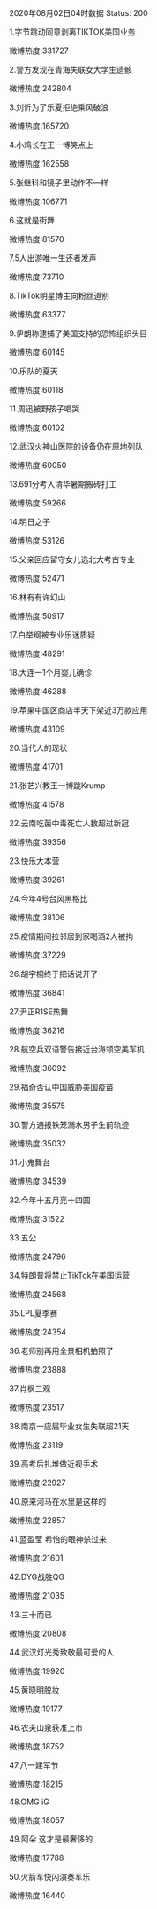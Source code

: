 2020年08月02日04时数据
Status: 200

1.字节跳动同意剥离TIKTOK美国业务

微博热度:331727

2.警方发现在青海失联女大学生遗骸

微博热度:242804

3.刘忻为了乐夏拒绝乘风破浪

微博热度:165720

4.小鸡长在王一博笑点上

微博热度:162558

5.张继科和镜子里动作不一样

微博热度:106771

6.这就是街舞

微博热度:81570

7.5人出游唯一生还者发声

微博热度:73710

8.TikTok明星博主向粉丝道别

微博热度:63377

9.伊朗称逮捕了美国支持的恐怖组织头目

微博热度:60145

10.乐队的夏天

微博热度:60118

11.周迅被野孩子唱哭

微博热度:60102

12.武汉火神山医院的设备仍在原地列队

微博热度:60050

13.691分考入清华暑期搬砖打工

微博热度:59266

14.明日之子

微博热度:53126

15.父亲回应留守女儿选北大考古专业

微博热度:52471

16.林有有许幻山

微博热度:50917

17.白举纲被专业乐迷质疑

微博热度:48291

18.大连一1个月婴儿确诊

微博热度:46288

19.苹果中国区商店半天下架近3万款应用

微博热度:43109

20.当代人的现状

微博热度:41701

21.张艺兴教王一博跳Krump

微博热度:41578

22.云南吃菌中毒死亡人数超过新冠

微博热度:39356

23.快乐大本营

微博热度:39261

24.今年4号台风黑格比

微博热度:38106

25.疫情期间拉邻居到家喝酒2人被拘

微博热度:37229

26.胡宇桐终于把话说开了

微博热度:36841

27.尹正R1SE热舞

微博热度:36216

28.航空兵双语警告接近台海领空美军机

微博热度:36092

29.福奇否认中国威胁美国疫苗

微博热度:35575

30.警方通报铁笼溺水男子生前轨迹

微博热度:35032

31.小鬼舞台

微博热度:34539

32.今年十五月亮十四圆

微博热度:31522

33.五公

微博热度:24796

34.特朗普将禁止TikTok在美国运营

微博热度:24568

35.LPL夏季赛

微博热度:24354

36.老师别再用全景相机拍照了

微博热度:23888

37.肖枫三观

微博热度:23517

38.南京一应届毕业女生失联超21天

微博热度:23119

39.高考后扎堆做近视手术

微博热度:22927

40.原来河马在水里是这样的

微博热度:22857

41.蓝盈莹 希怡的眼神杀过来

微博热度:21601

42.DYG战胜QG

微博热度:21035

43.三十而已

微博热度:20808

44.武汉灯光秀致敬最可爱的人

微博热度:19920

45.黄晓明脱妆

微博热度:19177

46.农夫山泉获准上市

微博热度:18752

47.八一建军节

微博热度:18215

48.OMG iG

微博热度:18057

49.阿朵 这才是最奢侈的

微博热度:17788

50.火箭军快闪演奏军乐

微博热度:16440

